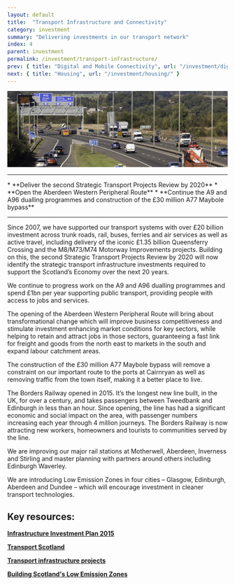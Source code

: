 ```yaml
---
layout: default
title:  "Transport Infrastructure and Connectivity"
category: investment
summary: "Delivering investments in our transport network"
index: 4
parent: investment
permalink: /investment/transport-infrastructure/
prev: { title: "Digital and Mobile Connectivity", url: "/investment/digital-mobile-connectivity/" }
next: { title: "Housing", url: "/investment/housing/" }
---
```


![Motorway](/assets/images/pageimages/Investment3.jpg)
<br>
<hr>
* **Deliver the second Strategic Transport Projects Review by 2020**
* **Open the Aberdeen Western Peripheral Route**
* **Continue the A9 and A96 dualling programmes and construction of the £30 million A77 Maybole bypass**

<hr>

Since 2007, we have supported our transport systems with over £20 billion investment across trunk roads, rail, buses, ferries and air services as well as active travel, including delivery of the iconic £1.35 billion Queensferry Crossing and the M8/M73/M74 Motorway Improvements projects. Building on this, the second Strategic Transport Projects Review by 2020 will now identify the strategic transport infrastructure investments required to support the Scotland’s Economy over the next 20 years.

We continue to progress work on the A9 and A96 dualling programmes and spend £1bn per year supporting public transport, providing people with access to jobs and services. 

The opening of the Aberdeen Western Peripheral Route will bring about transformational change which will improve business competitiveness and stimulate investment enhancing market conditions for key sectors, while helping to retain and attract jobs in those sectors, guaranteeing a fast link for freight and goods from the north east to markets in the south and expand labour catchment areas. 

The construction of the £30 million A77 Maybole bypass will remove a constraint on our important route to the ports at Cairnryan as well as removing traffic from the town itself, making it a better place to live.

The Borders Railway opened in 2015. It’s the longest new line built, in the UK, for over a century, and takes passengers between Tweedbank and Edinburgh in less than an hour. Since opening, the line has had a significant economic and social impact on the area, with passenger numbers increasing each year through 4 million journeys. The Borders Railway is now attracting new workers, homeowners and tourists to communities served by the line.

We are improving our major rail stations at Motherwell, Aberdeen, Inverness and Stirling and master planning with partners around others including Edinburgh Waverley.

We are introducing Low Emission Zones in four cities – Glasgow, Edinburgh, Aberdeen and Dundee – which will encourage investment in cleaner transport technologies.


## Key resources: 

**[Infrastructure Investment Plan 2015 ](https://beta.gov.scot/publications/infrastructure-investment-plan-2015/)**

**[Transport Scotland](https://www.transport.gov.scot/)**

**[Transport infrastructure projects](https://www.transport.gov.scot/projects/)**

**[Building Scotland's Low Emission Zones](https://consult.gov.scot/transport-scotland/building-scotlands-low-emission-zones/)**

 
